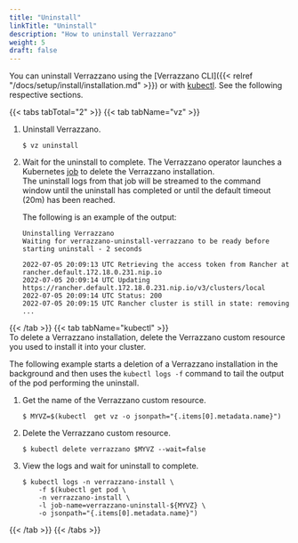 ```yaml
---
title: "Uninstall"
linkTitle: "Uninstall"
description: "How to uninstall Verrazzano"
weight: 5
draft: false
---
```


You can uninstall Verrazzano using the [Verrazzano CLI]({{< relref "/docs/setup/install/installation.md" >}}) or with [kubectl](https://kubernetes.io/docs/reference/kubectl/kubectl/).
See the following respective sections.

{{< tabs tabTotal="2" >}}
{{< tab tabName="vz" >}}
<br>

1. Uninstall Verrazzano.
    ```shell
    $ vz uninstall
    ```

2. Wait for the uninstall to complete.
   The Verrazzano operator launches a Kubernetes [job](https://kubernetes.io/docs/concepts/workloads/controllers/job/) to delete the Verrazzano installation.  
   The uninstall logs from that job will be streamed to the command window until the uninstall has completed or until the default timeout (20m) has been reached.

   The following is an example of the output:
   ```shell
   Uninstalling Verrazzano
   Waiting for verrazzano-uninstall-verrazzano to be ready before starting uninstall - 2 seconds

   2022-07-05 20:09:13 UTC Retrieving the access token from Rancher at rancher.default.172.18.0.231.nip.io
   2022-07-05 20:09:14 UTC Updating https://rancher.default.172.18.0.231.nip.io/v3/clusters/local
   2022-07-05 20:09:14 UTC Status: 200
   2022-07-05 20:09:15 UTC Rancher cluster is still in state: removing
   ...
   ```
{{< /tab >}}
{{< tab tabName="kubectl" >}}
<br>
To delete a Verrazzano installation, delete the Verrazzano custom resource you used to
install it into your cluster.

The following example starts a deletion of a Verrazzano installation in the background and then
uses the `kubectl logs -f` command to tail the output of the pod performing the uninstall.

1. Get the name of the Verrazzano custom resource.

   ```shell
   $ MYVZ=$(kubectl  get vz -o jsonpath="{.items[0].metadata.name}")
   ```
2. Delete the Verrazzano custom resource.

   ```shell
   $ kubectl delete verrazzano $MYVZ --wait=false
      ```
3. View the logs and wait for uninstall to complete.

   ```shell
   $ kubectl logs -n verrazzano-install \
       -f $(kubectl get pod \
       -n verrazzano-install \
       -l job-name=verrazzano-uninstall-${MYVZ} \
       -o jsonpath="{.items[0].metadata.name}")
   ```
{{< /tab >}}
{{< /tabs >}}
